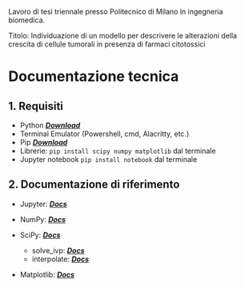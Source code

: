 Lavoro di tesi triennale presso Politecnico di Milano in ingegneria biomedica. 

Titolo: Individuazione di un modello per descrivere le alterazioni della crescita di cellule tumorali in presenza di farmaci citotossici

# Documentazione tecnica

## 1. Requisiti

- Python [***Download***](https://www.python.org/downloads/) 
- Terminal Emulator (Powershell, cmd, Alacritty, etc.)
- Pip [***Download***](https://pypi.org/project/pip/)
- Librerie: `pip install scipy numpy matplotlib` dal terminale
- Jupyter notebook `pip install notebook` dal terminale 

## 2. Documentazione di riferimento

- Jupyter: [***Docs***](https://docs.jupyter.org/en/latest/)
- NumPy: [***Docs***](https://numpy.org/doc/stable/)
- SciPy: [***Docs***](https://docs.scipy.org/doc//scipy/index.html)
    
    - solve_ivp: [***Docs***](https://docs.scipy.org/doc/scipy/reference/generated/scipy.integrate.solve_ivp.html)
    - interpolate: [***Docs***](https://docs.scipy.org/doc/scipy/tutorial/interpolate.html)

- Matplotlib: [***Docs***](https://matplotlib.org/stable/users/index)


